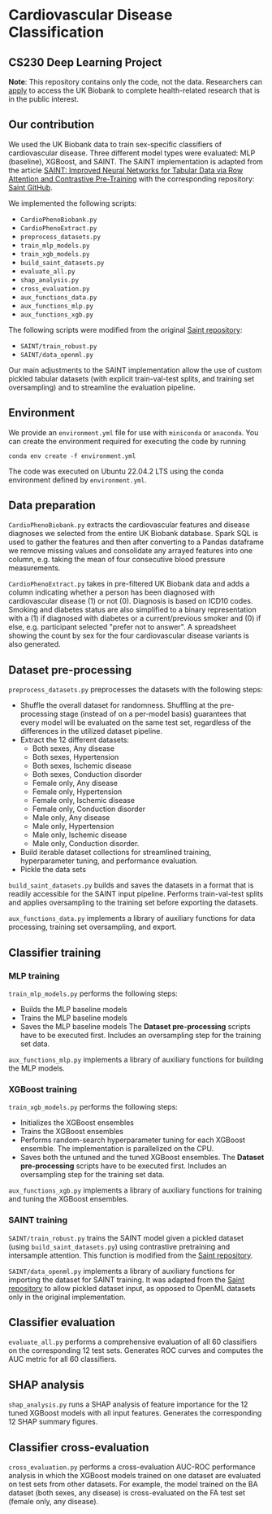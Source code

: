 # Cardiovascular Disease Classification
## CS230 Deep Learning Project

**Note**: This repository contains only the code, not the data. Researchers can [apply](https://www.ukbiobank.ac.uk/enable-your-research/apply-for-access) to access the UK Biobank to complete health-related research that is in the public interest.

## Our contribution
We used the UK Biobank data to train sex-specific classifiers of cardiovascular disease. Three different model types were evaluated: MLP (baseline), XGBoost, and SAINT. The SAINT implementation is adapted from the article [SAINT: Improved Neural Networks for Tabular Data via Row Attention and Contrastive Pre-Training](https://arxiv.org/abs/2106.01342) with the corresponding repository: [Saint GitHub](https://github.com/somepago/saint).

We implemented the following scripts:
- `CardioPhenoBiobank.py`
- `CardioPhenoExtract.py`
- `preprocess_datasets.py`
- `train_mlp_models.py`
- `train_xgb_models.py`
- `build_saint_datasets.py`
- `evaluate_all.py`
- `shap_analysis.py`
- `cross_evaluation.py`
- `aux_functions_data.py`
- `aux_functions_mlp.py`
- `aux_functions_xgb.py`

The following scripts were modified from the original [Saint repository](https://github.com/somepago/saint):
- `SAINT/train_robust.py`
- `SAINT/data_openml.py`

Our main adjustments to the SAINT implementation allow the use of custom pickled tabular datasets (with explicit train-val-test splits, and training set oversampling) and to streamline the evaluation pipeline.

## Environment
We provide an `environment.yml` file for use with `miniconda` or `anaconda`. You can create the environment required for executing the code by running

```
conda env create -f environment.yml
```

The code was executed on Ubuntu 22.04.2 LTS using the conda environment defined by `environment.yml`.

## Data preparation

`CardioPhenoBiobank.py` extracts the cardiovascular features and disease diagnoses we selected from the entire UK Biobank database. Spark SQL is used to gather the features and then after converting to a Pandas dataframe we remove missing values and consolidate any arrayed features into one column, e.g. taking the mean of four consecutive blood pressure measurements.

`CardioPhenoExtract.py` takes in pre-filtered UK Biobank data and adds a column indicating whether a person has been diagnosed with cardiovascular disease (1) or not (0). Diagnosis is based on ICD10 codes. Smoking and diabetes status are also simplified to a binary representation with a (1) if diagnosed with diabetes or a current/previous smoker and (0) if else, e.g. participant selected "prefer not to answer". A spreadsheet showing the count by sex for the four cardiovascular disease variants is also generated.

## Dataset pre-processing

`preprocess_datasets.py` preprocesses the datasets with the following steps: 
- Shuffle the overall dataset for randomness. Shuffling at the pre-processing stage (instead of on a per-model basis) guarantees that every model will be evaluated on the same test set, regardless of the differences in the utilized dataset pipeline.
- Extract the 12 different datasets:
  - Both sexes, Any disease
  - Both sexes, Hypertension
  - Both sexes, Ischemic disease
  - Both sexes, Conduction disorder
  - Female only, Any disease
  - Female only, Hypertension
  - Female only, Ischemic disease
  - Female only, Conduction disorder
  - Male only, Any disease
  - Male only, Hypertension
  - Male only, Ischemic disease
  - Male only, Conduction disorder.
- Build iterable dataset collections for streamlined training, hyperparameter tuning, and performance evaluation.
- Pickle the data sets

`build_saint_datasets.py` builds and saves the datasets in a format that is readily accessible for the SAINT input pipeline. Performs train-val-test splits and applies oversampling to the training set before exporting the datasets.

`aux_functions_data.py` implements a library of auxiliary functions for data processing, training set oversampling, and export. 

## Classifier training
### MLP training

`train_mlp_models.py` performs the following steps:
- Builds the MLP baseline models
- Trains the MLP baseline models
- Saves the MLP baseline models
The **Dataset pre-processing** scripts have to be executed first. Includes an oversampling step for the training set data.

`aux_functions_mlp.py` implements a library of auxiliary functions for building the MLP models. 

### XGBoost training

`train_xgb_models.py` performs the following steps:
- Initializes the XGBoost ensembles
- Trains the XGBoost ensembles
- Performs random-search hyperparameter tuning for each XGBoost ensemble. The implementation is parallelized on the CPU.
- Saves both the untuned and the tuned XGBoost ensembles.
The **Dataset pre-processing** scripts have to be executed first. Includes an oversampling step for the training set data.

`aux_functions_xgb.py` implements a library of auxiliary functions for training and tuning the XGBoost ensembles.

### SAINT training

`SAINT/train_robust.py` trains the SAINT model given a pickled dataset (using `build_saint_datasets.py`) using contrastive pretraining and intersample attention. This function is modified from the [Saint repository](https://github.com/somepago/saint).

`SAINT/data_openml.py` implements a library of auxiliary functions for importing the dataset for SAINT training. It was adapted from the [Saint repository](https://github.com/somepago/saint) to allow pickled dataset input, as opposed to OpenML datasets only in the original implementation. 

## Classifier evaluation

`evaluate_all.py` performs a comprehensive evaluation of all 60 classifiers on the corresponding 12 test sets. Generates ROC curves and computes the AUC metric for all 60 classifiers.  

## SHAP analysis

`shap_analysis.py` runs a SHAP analysis of feature importance for the 12 tuned XGBoost models with all input features. Generates the corresponding 12 SHAP summary figures.

## Classifier cross-evaluation

`cross_evaluation.py` performs a cross-evaluation AUC-ROC performance analysis in which the XGBoost models trained on one dataset are evaluated on test sets from other datasets. For example, the model trained on the BA dataset (both sexes, any disease) is cross-evaluated on the FA test set (female only, any disease).
